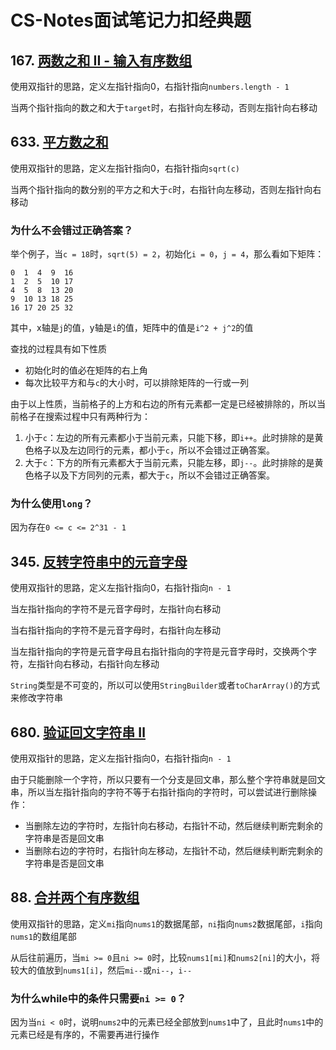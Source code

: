 # CS-Notes面试笔记力扣经典题

## 167. [两数之和 II - 输入有序数组](https://leetcode-cn.com/problems/two-sum-ii-input-array-is-sorted/)

使用双指针的思路，定义左指针指向0，右指针指向`numbers.length - 1`

当两个指针指向的数之和大于`target`时，右指针向左移动，否则左指针向右移动

## 633. [平方数之和](https://leetcode-cn.com/problems/sum-of-square-numbers/)

使用双指针的思路，定义左指针指向0，右指针指向`sqrt(c)`

当两个指针指向的数分别的平方之和大于`c`时，右指针向左移动，否则左指针向右移动

### 为什么不会错过正确答案？

举个例子，当`c = 18`时，`sqrt(5) = 2`，初始化`i = 0`，`j = 4`，那么看如下矩阵：

```
0  1  4  9  16
1  2  5  10 17
4  5  8  13 20
9  10 13 18 25
16 17 20 25 32
```

其中，x轴是`j`的值，y轴是`i`的值，矩阵中的值是`i^2 + j^2`的值

查找的过程具有如下性质

- 初始化时的值必在矩阵的右上角
- 每次比较平方和与`c`的大小时，可以排除矩阵的一行或一列

由于以上性质，当前格子的上方和右边的所有元素都一定是已经被排除的，所以当前格子在搜索过程中只有两种行为：

1. 小于`c`：左边的所有元素都小于当前元素，只能下移，即`i++`。此时排除的是黄色格子以及左边同行的元素，都小于`c`，所以不会错过正确答案。
2. 大于`c`：下方的所有元素都大于当前元素，只能左移，即`j--`。此时排除的是黄色格子以及下方同列的元素，都大于`c`，所以不会错过正确答案。

### 为什么使用`long`？

因为存在`0 <= c <= 2^31 - 1`

## 345. [反转字符串中的元音字母](https://leetcode-cn.com/problems/reverse-vowels-of-a-string/)

使用双指针的思路，定义左指针指向0，右指针指向`n - 1`

当左指针指向的字符不是元音字母时，左指针向右移动

当右指针指向的字符不是元音字母时，右指针向左移动

当左指针指向的字符是元音字母且右指针指向的字符是元音字母时，交换两个字符，左指针向右移动，右指针向左移动

`String`类型是不可变的，所以可以使用`StringBuilder`或者`toCharArray()`的方式来修改字符串

## 680. [验证回文字符串 Ⅱ](https://leetcode-cn.com/problems/valid-palindrome-ii/)

使用双指针的思路，定义左指针指向0，右指针指向`n - 1`

由于只能删除一个字符，所以只要有一个分支是回文串，那么整个字符串就是回文串，所以当左指针指向的字符不等于右指针指向的字符时，可以尝试进行删除操作：

- 当删除左边的字符时，左指针向右移动，右指针不动，然后继续判断完剩余的字符串是否是回文串
- 当删除右边的字符时，右指针向左移动，左指针不动，然后继续判断完剩余的字符串是否是回文串

## 88. [合并两个有序数组](https://leetcode-cn.com/problems/merge-sorted-array/)

使用双指针的思路，定义`mi`指向`nums1`的数据尾部，`ni`指向`nums2`数据尾部，`i`指向`nums1`的数组尾部

从后往前遍历，当`mi >= 0`且`ni >= 0`时，比较`nums1[mi]`和`nums2[ni]`的大小，将较大的值放到`nums1[i]`，然后`mi--`或`ni--`，`i--`

### 为什么while中的条件只需要`ni >= 0`？

因为当`ni < 0`时，说明`nums2`中的元素已经全部放到`nums1`中了，且此时`nums1`中的元素已经是有序的，不需要再进行操作